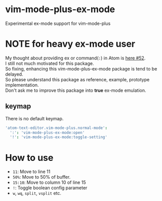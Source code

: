 # vim-mode-plus-ex-mode

Experimental ex-mode support for vim-mode-plus

# NOTE for heavy ex-mode user

My thought about providing ex or command(`:`) in Atom is [here #52](https://github.com/t9md/atom-vim-mode-plus/issues/52).  
I still not much motivated for this package.   
So fixing, enhancing this vim-mode-plus-ex-mode package is tend to be delayed.  
So please understand this package as reference, example, prototype implementation.  
Don't ask me to improve this package into **true** ex-mode emulation.  

## keymap

There is no default keymap.

```coffeescript
'atom-text-editor.vim-mode-plus.normal-mode':
  ':': 'vim-mode-plus-ex-mode:open'
  '!': 'vim-mode-plus-ex-mode:toggle-setting'
```

# How to use

- `11`: Move to line 11
- `50%`: Move to 50% of buffer.
- `15:10`: Move to column 10 of line 15
- `!`: Toggle boolean config parameter
- `w`, `wq`, `split`, `vsplit` etc.
